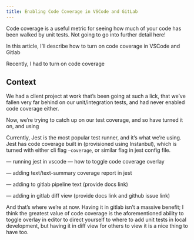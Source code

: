 ```yaml
---
title: Enabling Code Coverage in VSCode and GitLab
---
```


Code coverage is a useful metric for seeing how much of your code has been walked by unit tests. Not going to go into further detail here!

In this article, I’ll describe how to turn on code coverage in VSCode and Gitlab

Recently, I had to turn on code coverage

## Context

We had a client project at work that’s been going at such a lick, that we’ve fallen very far behind on our unit/integration tests, and had never enabled code coverage either.

Now, we’re trying to catch up on our test coverage, and so have turned it on, and using

Currently, Jest is the most popular test runner, and it’s what we’re using. Jest has code coverage built in (provisioned using Instanbul), which is turned with either cli flag `—coverage`, or similar flag in jest config file.

— running jest in vscode
— how to toggle code coverage overlay

— adding text/text-summary coverage report in jest

— adding to gitlab pipeline text (provide docs link)

— adding in gitlab diff view (provide docs link and github issue link)

And that’s where we’re at now. Having it in gitlab isn’t a massive benefit; I think the greatest value of code coverage is the aforementioned ability to toggle overlay in editor to direct yourself to where to add unit tests in local development, but having it in diff view for others to view it is a nice thing to have too.
